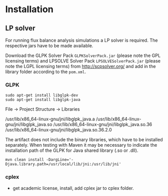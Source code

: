 # Installation

## LP solver
For running flux balance analysis simulations a LP solver is required. The respective jars have to be made available.

Download the GLPK Solver Pack `GLPKSolverPack.jar` (please note the GPL licensing terms)
and LPSOLVE Solver Pack `LPSOLVESolverPack.jar` (please note the LGPL licensing terms) from
http://scpsolver.org/ and add in the library folder according to the `pom.xml`.


### GLPK

```
sudo apt-get install libglpk-dev
sudo apt-get install libglpk-java
```

File -> Project Structure -> Libraries

/usr/lib/x86_64-linux-gnu/jni/libglpk_java.a
/usr/lib/x86_64-linux-gnu/jni/libglpk_java.so
/usr/lib/x86_64-linux-gnu/jni/libglpk_java.so.36
/usr/lib/x86_64-linux-gnu/jni/libglpk_java.so.36.2.0


The artifact does not include the binary libraries, which have to be installed separately.
When testing with Maven it may be necessary to indicate the installation path of the GLPK for Java shared library (.so or .dll).
```
mvn clean install -DargLine='-Djava.library.path=/usr/local/lib/jni:/usr/lib/jni'
```


### cplex
- get academic license, install, add cplex jar to cplex folder.
